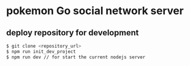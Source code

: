# pokemon Go social network server

## deploy repository for development

```bash
$ git clone <repository_url>
$ npm run init_dev_project
$ npm run dev // for start the current nodejs server
```